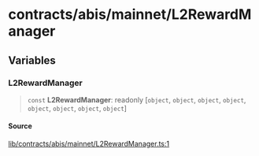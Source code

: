 # contracts/abis/mainnet/L2RewardManager

## Variables

### L2RewardManager

> `const` **L2RewardManager**: readonly [`object`, `object`, `object`, `object`, `object`, `object`, `object`, `object`]

#### Source

[lib/contracts/abis/mainnet/L2RewardManager.ts:1](https://github.com/PufferFinance/puffer-sdk/blob/0ca2b2f97faa5e1d10a95d72d7d780e7c6ce957b/lib/contracts/abis/mainnet/L2RewardManager.ts#L1)
